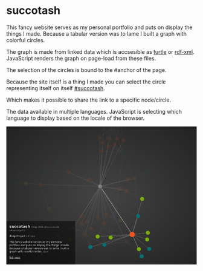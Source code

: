 # succotash
This fancy website serves as my personal portfolio and puts on display the things I made. Because a tabular version was to lame I built a graph with colorful circles.

The graph is made from linked data which is accsesible as [turtle] or [rdf-xml]. JavaScript renders the graph on page-load from these files.

The selection of the circles is bound to the #anchor of the page.

Because the site itself is a thing I made you can select the circle representing itself on itself [#succotash].

Which makes it possible to share the link to a specific node/circle.

The data available in multiple languages. JavaScript is selecting which language to display based on the locale of the browser.

![screenshot of succotash node #succotash selected](/succotash_screenshot.png?raw=true)

[#succotash]: http://5th.ch/succotash/#succotash
[turtle]: http://5th.ch/succotash/graph.ttl
[rdf-xml]: http://5th.ch/succotash/graph.rdf
